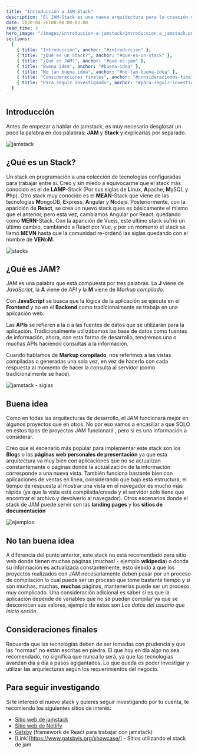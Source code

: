 ```yaml
---
title: "Introducción a JAM-Stack"
description: "El JAM-Stack es una nueva arquitectura para la creación de aplicaciones web, la cual busca poder hacer proyectos mucho mas rápidos, con alta seguridad y que puedan escalar de una manera muy sencilla. JAM son las siglas de JavaScript, APIs y Markup y su principal características es que la lógica de la aplicación se encuentra en el cliente y no en el servidor."
date: 2020-04-26T00:00:00-03:00
read_time: 3
hero_image: "/images/introduccion-a-jamstack/introduccion_a_jamstack.png"
sections:
  [
    { title: "Introducción", anchor: "#introduccion" },
    { title: "¿Qué es un Stack?", anchor: "#que-es-un-stack" },
    { title: "¿Qué es JAM?", anchor: "#que-es-jam" },
    { title: "Buena idea", anchor: "#buena-idea" },
    { title: "No tan buena idea", anchor: "#no-tan-buena-idea" },
    { title: "Consideraciones finales", anchor: "#consideraciones-finales" },
    { title: "Para seguir investigando", anchor: "#para-seguir-investigando" },
  ]
---
```


<h2 id="introduccion">Introducción</h2>

Antes de empezar a hablar de jamstack, es muy necesario desglosar un poco la palabra en dos palabras: **JAM** y **Stack** y explicarlas por separado.

![jamstack](/images/introduccion-a-jamstack/jam-stack.jpg)

<h2 id="que-es-un-stack">¿Qué es un Stack?</h2>

Un stack en programación a una colección de tecnologías configuradas para trabajar entre si. Creo y sin miedo a equivocarme que el stack más conocido es el de **LAMP**-Stack (Por sus siglas de **L**inux, **A**pache, **M**ySQL y **P**hp). Otro stack muy conocido es el **MEAN**-Stack que viene de las tecnologías **M**ongoDB, **E**xpress, **A**ngular y **N**odejs. Posteriormente, con la aparición de **React**, se crea un nuevo stack ques es básicamente el mismo que el anterior, pero esta vez, cambiamos Angular por React. quedando como **MERN**-Stack. Con la aparición de Vuejs, este último stack sufrió un último cambio, cambiando a React por Vue, y por un momento el stack se llamó **MEVN** hasta que la comunidad re-ordenó las siglas quedando con el nombre de **VEN**o**M**.

![stacks](/images/introduccion-a-jamstack/stacks.png)

<h2 id="que-es-jam">¿Qué es JAM?</h2>

JAM es una palabra que está compuesta por tres palabras. La **J** viene de _JavaScript_, la **A** viene de _API_ y la **M** viene de _Markup compilado_.

Con **JavaScript** se busca que la lógica de la aplicación se ejecute en el **Frontend** y no en el **Backend** como tradicionalmente se trabaja en una aplicación web.

Las **APIs** se refieren a la o a las fuentes de datos que se utilizarán para la aplicación. Tradicionalmente utilizábamos las base de datos como fuentes de información, ahora, con esta forma de desarrollo, tendremos una o muchas APIs haciendo consultas a la información.

Cuando hablamos de **Markup compilado**, nos referimos a las vistas compiladas o generadas una sola vez, en vez de hacerlo con cada respuesta al momento de hacer la consulta al servidor (como tradicionalmente se hace).

![jamstack - siglas](/images/introduccion-a-jamstack/jam.png)

<h2 id="buena-idea">Buena idea</h2>

Como en todas las arquitecturas de desarrollo, el JAM funcionará mejor en algunos proyectos que en otros. No por eso vamos a encasillar a que SOLO en estos tipos de proyectos JAM funcionará , pero si es una información a considerar.

Creo que el escenario más popular para implementar este stack son los **Blog**s o las **páginas web personales de presentación** ya que esta arquitectura va muy bien con aplicaciones que no se actualizan constantemente o páginas donde la actualización de la información corresponde a una nueva vista. También funciona bastante bien con aplicaciones de
ventas en linea, considerando que bajo esta estructura, el tiempo de respuesta al mostrar una vista en el navegador es mucho más rápida (ya que la vista está compilada/creada y el servidor solo tiene que encontrar el archivo y devolverlo al navegador). Otros escenarios donde el stack de JAM puede servir son las **landing pages** y los **sitios de documentación**

![ejemplos](/images/introduccion-a-jamstack/paginas-de-ejemplo.png)

<h2 id="no-tan-buena-idea">No tan buena idea</h2>

A diferencia del punto anterior, este stack no está recomendado para sitio web donde tienen muchas páginas (muchas! - ejemplo **wikipedia**) o donde su información es actualizada constantemente, esto debido a que los proyectos realizados con JAM necesariamente deben pasar por un proceso de compilación lo cual puede ser un proceso que tome bastante tiempo y si son muchas, muchas, **muchas** páginas, mantenerlas puede ser un proceso muy complicado. Una consideración adicional es saber si es que la aplicación depende de variables que no se pueden compilar ya que se desconocen sus valores, ejemplo de estos son _Los datos del usuario que inició sesión_.

<h2 id="consideraciones-finales">Consideraciones finales</h2>

Recuerda que las tecnologías deben de ser tomadas con prudencia y que las "normas" no están escritas en piedra. El que hoy en día algo no sea recomendado, no significa que nunca lo será, ya que las tecnologías avanzan día a día a pasos agigantados. Lo que queda es poder investigar y utilizar las arquitecturas según los requerimientos del negocio.

<h2 id="para-seguir-investigando">Para seguir investigando</h2>

Si te interesó el nuevo stack y quieres seguir investigando por tu cuenta, te recomiendo los siguientes sitios de interés:

- [Sitio web de jamstack](https://jamstack.org/)
- [Sitio web de Netlify](https://www.netlify.com/)
- [Gatsby](https://www.gatsbyjs.org/) (framework de React para trabajar con jamstack)
- [Link][https://www.gatsbyjs.org/showcase/] - Sitios utilizando el stack de jam
